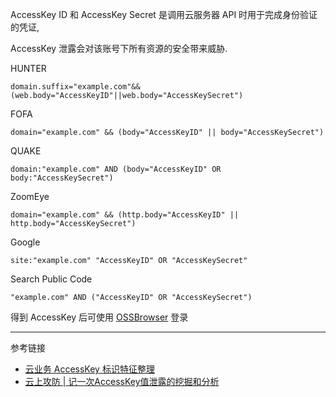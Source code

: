 AccessKey ID 和 AccessKey Secret 是调用云服务器 API 时用于完成身份验证的凭证,

 AccessKey 泄露会对该账号下所有资源的安全带来威胁.

HUNTER

```
domain.suffix="example.com"&&(web.body="AccessKeyID"||web.body="AccessKeySecret")
```

FOFA

```
domain="example.com" && (body="AccessKeyID" || body="AccessKeySecret")
```

QUAKE

```
domain:"example.com" AND (body="AccessKeyID" OR body:"AccessKeySecret")
```

ZoomEye

```
domain="example.com" && (http.body="AccessKeyID" || http.body="AccessKeySecret")
```

Google

```
site:"example.com" "AccessKeyID" OR "AccessKeySecret"
```

Search Public Code

```
"example.com" AND ("AccessKeyID" OR "AccessKeySecret")
```

得到 AccessKey 后可使用 [OSSBrowser](https://help.aliyun.com/zh/oss/developer-reference/ossbrowser-2-0-overview?spm=a2c4g.11186623.help-menu-31815.d_3_4_3_0.29b73cca99hU99) 登录

---

参考链接

- [云业务 AccessKey 标识特征整理](https://wiki.teamssix.com/cloudservice/more/)
- [云上攻防 | 记一次AccessKey值泄露的挖掘和分析](https://rivers.chaitin.cn/blog/cqq5arp0lnec5jjugkqg)